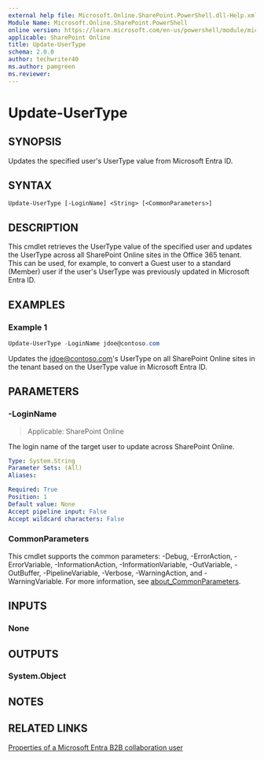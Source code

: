 ```yaml
---
external help file: Microsoft.Online.SharePoint.PowerShell.dll-Help.xml
Module Name: Microsoft.Online.SharePoint.PowerShell
online version: https://learn.microsoft.com/en-us/powershell/module/microsoft.online.sharepoint.powershell/update-usertype
applicable: SharePoint Online
title: Update-UserType
schema: 2.0.0
author: techwriter40
ms.author: pamgreen
ms.reviewer:
---
```


# Update-UserType

## SYNOPSIS

Updates the specified user's UserType value from Microsoft Entra ID.

## SYNTAX

```
Update-UserType [-LoginName] <String> [<CommonParameters>]
```

## DESCRIPTION

This cmdlet retrieves the UserType value of the specified user and updates the UserType across all SharePoint Online sites in the Office 365 tenant. This can be used, for example, to convert a Guest user to a standard (Member) user if the user's UserType was previously updated in Microsoft Entra ID.

## EXAMPLES

### Example 1

```powershell
Update-UserType -LoginName jdoe@contoso.com
```

Updates the jdoe@contoso.com's UserType on all SharePoint Online sites in the tenant based on the UserType value in Microsoft Entra ID.

## PARAMETERS

### -LoginName

> Applicable: SharePoint Online

The login name of the target user to update across SharePoint Online.

```yaml
Type: System.String
Parameter Sets: (All)
Aliases:

Required: True
Position: 1
Default value: None
Accept pipeline input: False
Accept wildcard characters: False
```

### CommonParameters

This cmdlet supports the common parameters: -Debug, -ErrorAction, -ErrorVariable, -InformationAction, -InformationVariable, -OutVariable, -OutBuffer, -PipelineVariable, -Verbose, -WarningAction, and -WarningVariable. For more information, see [about_CommonParameters](https://go.microsoft.com/fwlink/?LinkID=113216).

## INPUTS

### None

## OUTPUTS

### System.Object

## NOTES

## RELATED LINKS

[Properties of a Microsoft Entra B2B collaboration user](/azure/active-directory/b2b/user-properties)
